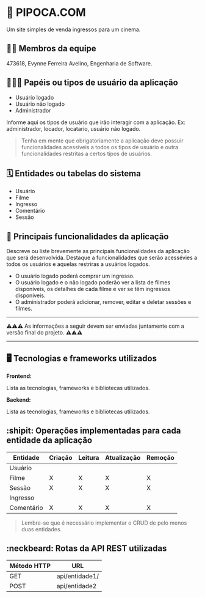 # :checkered_flag: PIPOCA.COM

Um site simples de venda ingressos para um cinema.

## :technologist: Membros da equipe

473618, Evynne Ferreira Avelino, Engenharia de Software.

## :people_holding_hands: Papéis ou tipos de usuário da aplicação

- Usuário logado
- Usuário não logado
- Administrador

Informe aqui os tipos de usuário que irão interagir com a aplicação. Ex: administrador, locador, locatario, usuário não logado.

> Tenha em mente que obrigatoriamente a aplicação deve possuir funcionalidades acessíveis a todos os tipos de usuário e outra funcionalidades restritas a certos tipos de usuários.

## :spiral_calendar: Entidades ou tabelas do sistema

- Usuário
- Filme
- Ingresso
- Comentário
- Sessão

## :triangular_flag_on_post:	 Principais funcionalidades da aplicação

Descreve ou liste brevemente as principais funcionalidades da aplicação que será desenvolvida. Destaque a funcionalidades que serão acessévies a todos os usuários e aquelas restriras a usuários logados.

- O usuário logado poderá comprar um ingresso.
- O usuário logado e o não logado poderão ver a lista de filmes disponíveis, os detalhes de cada filme e ver se têm ingressos disponíveis.
- O administrador poderá adicionar, remover, editar e deletar sessões e filmes.

----

:warning::warning::warning: As informações a seguir devem ser enviadas juntamente com a versão final do projeto. :warning::warning::warning:


----

## :desktop_computer: Tecnologias e frameworks utilizados

**Frontend:**

Lista as tecnologias, frameworks e bibliotecas utilizados.

**Backend:**

Lista as tecnologias, frameworks e bibliotecas utilizados.


## :shipit: Operações implementadas para cada entidade da aplicação


| Entidade| Criação | Leitura | Atualização | Remoção |
| --- | --- | --- | --- | --- |
| Usuário |  |    |  |  |
| Filme | X |  X  |  X | X |
| Sessão | X |  X  | X | X |
| Ingresso |  |    |  |  |
| Comentário | X | X   | X | X |


> Lembre-se que é necessário implementar o CRUD de pelo menos duas entidades.

## :neckbeard: Rotas da API REST utilizadas

| Método HTTP | URL |
| --- | --- |
| GET | api/entidade1/|
| POST | api/entidade2 |
